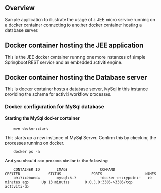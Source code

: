 ## Overview

Sample application to illustrate the usage of a JEE micro service running on a docker container connecting to another docker container hosting a database server.



## Docker container hosting the JEE application
  This is the JEE docker container running one more instances of simple Springboot REST service and an embedded activiti engine. 


## Docker container hosting the Database server
  This is docker container hosts a database server, MySql in this instance, providing the schema for activiti workflow processes.

### Docker configuration for MySql database

#### Starting the MySql docker container
       
        mvn docker:start

This starts up a new instance of MySql Server. Confirm this by checking the processes running on docker.
        
        docker ps -a
 
And you should see process similar to the following:

        CONTAINER ID        IMAGE               COMMAND                  CREATED             STATUS              PORTS                    NAMES
        b9171c900ed4        mysql:5.7           "docker-entrypoint"   19 minutes ago      Up 13 minutes       0.0.0.0:3306->3306/tcp   activiti-db
        
     
 